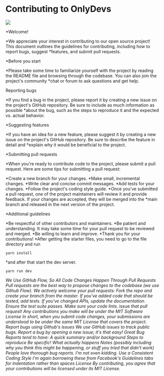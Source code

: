 # Contributing to OnlyDevs

![](https://paper-attachments.dropboxusercontent.com/s_BB8DF77ED8D0886DB47416B2BBF2D326C58CDE0EBF988A28C7CEA2DDFB59F803_1674049703193_2.png)

*Welcome!

*We appreciate your interest in contributing to our open source project! This document outlines the guidelines for contributing, including how to report bugs, suggest *features, and submit pull requests.

*Before you start

*Please take some time to familiarize yourself with the project by reading the README file and browsing through the codebase. You can also join the project's community *chat or forum to ask questions and get help.

Reporting bugs

*If you find a bug in the project, please report it by creating a new issue on the project's GitHub repository. Be sure to include as much information as possible *about the bug, such as the steps to reproduce it and the expected vs. actual behavior.

*Suggesting features

*If you have an idea for a new feature, please suggest it by creating a new issue on the project's GitHub repository. Be sure to describe the feature in detail and *explain why it would be beneficial to the project.

*Submitting pull requests

*When you're ready to contribute code to the project, please submit a pull request. Here are some tips for submitting a pull request:

*Create a new branch for your changes.
*Make small, incremental changes.
*Write clear and concise commit messages.
*Add tests for your changes.
*Follow the project's coding style guide.
*Once you've submitted a pull request, one of the project maintainers will review it and provide feedback. If your changes are accepted, they will be merged into the *main branch and released in the next version of the project.

*Additional guidelines

*Be respectful of other contributors and maintainers.
*Be patient and understanding. It may take some time for your pull request to be reviewed and merged.
*Be willing to learn and improve.
*Thank you for your contributions!
*After getting the starter files, you need to go to the file directory and run

    yarn install

*and after that start the dev server.

    yarn run dev

*We Use GitHub Flow, So All Code Changes Happen Through Pull Requests*
*Pull requests are the best way to propose changes to the codebase (we use Github Flow).* 
*We actively welcome your pull requests:*
*Fork the repo and create your branch from the master.*
*If you've added code that should be tested, add tests.*
*If you've changed APIs, update the documentation.*
*Ensure the test suite passes.*
*Make sure your code lints.*
issue *that pull request!*
*Any contributions you make will be under the MIT Software License*
*In short, when you submit code changes, your submissions are understood to be under the same MIT License that covers the project.* 
*Report bugs using Github's issues*
*We use GitHub issues to track public bugs. Report a bug by opening a new issue; it's that easy!*
*Great Bug Reports tend to have:*
*A quick summary and/or background*
*Steps to reproduce*
*Be specific!*
*What actually happens*
*Notes (possibly including why you think this might be happening, or stuff you tried that didn't work)*
*People love thorough bug reports. I'm not even kidding.*
*Use a Consistent Coding Style*
*I'm again borrowing these from Facebook's Guidelines*
*tabs for indentation rather than spaces*
*License*
*By contributing, you agree that your contributions will be licensed under its MIT License.*


